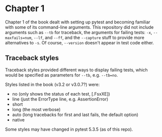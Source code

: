 # Chapter 1

Chapter 1 of the book dealt with setting up pytest and becoming familiar
with some of its command-line arguments. This repository did not include
arguments such as `--tb` for traceback, the arguments for failing tests:
`-x`, `--maxfails=num`, `--lf`, and `--ff`, and the `--capture` stuff to
provide more alternatives to `-s`. Of course, `--version` doesn't appear
in test code either.

## Traceback styles

Traceback styles provided different ways to display failing tests, which
would be specified as parameters for `--tb`, e.g. `--tb=no`.

Styles listed in the book (v3.2 or v3.0.7?) were:

  - no (only shows the status of each test, [.FsxXE])
  - line (just the ErrorType line, e.g. AssertionError)
  - short
  - long (the most verbose)
  - auto (long tracebacks for first and last fails, the default option)
  - native

Some styles may have changed in pytest 5.3.5 (as of this repo).

